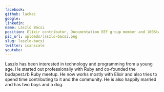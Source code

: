 ```yaml
---
facebook: 
github: lackac
google: 
linkedin: 
name: László Bácsi
position: Elixir contributor, Documentation EEF group member and 100Starlings partner
pic_url: uploads/laszlo-bacsi.png
slug: laszlo-bacsi
twitter: icanscale
youtube: 
---
```

<p>Laszlo has been interested in technology and programming from a young age. He started out professionally with Ruby and co-founded the budapest.rb Ruby meetup. He now works mostly with Elixir and also tries to spend time contributing to it and the community. He is also happily married and has two boys and a dog.</p>
